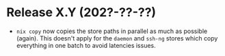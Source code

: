 # Release X.Y (202?-??-??)

* `nix copy` now copies the store paths in parallel as much as possible (again).
  This doesn't apply for the `daemon` and `ssh-ng` stores which copy everything
  in one batch to avoid latencies issues.